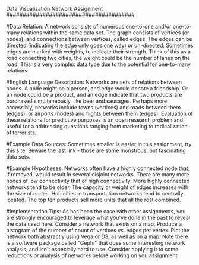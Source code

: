 Data Visualization Network Assignment
#######################################

#Data Relation:
A network consists of numerous one-to-one and/or one-to-many relations within the same data set. The graph consists of vertices (or nodes), and connections between vertices, called edges. The edges can be directed (indicating the edge only goes one way) or un-directed. Sometimes edges are marked with weights, to indicate their strength. Think of this as a road connecting two cities, the weight could be the number of lanes on the road. This is a very complex data type due to the potential for one-to-many relations.

#English Language Description:
Networks are sets of relations between nodes. A node might be a person, and edge would denote a friendship. Or an node could be a product, and an edge indicate that two products are purchased simultaneously, like beer and sausages. Perhaps more accessibly, networks include towns (vertices) and roads between them (edges), or airports (nodes) and flights between them (edges). Evaluation of these relations for predictive purposes is an open research problem and useful for a addressing questions ranging from marketing to radicalization of terrorists.

#Example Data Sources:
Sometimes smaller is easier in this assignment, try this site. Beware the last link - those are some monstrous, but fascinating data sets.

#Example Hypotheses:
Networks often have a highly connected node that, if removed, would result in several disjoint networks. 
There are many more nodes of low connectivity that of high connectivity. 
More highly connected networks tend to be older.
The capacity or weight of edges increases with the size of nodes.
Hub cities in transportation networks tend to centrally located.
The top ten products sell more units that all the rest combined.

#Implementation Tips:
As has been the case with other assignments, you are strongly encouraged to leverage what you've done in the past to reveal the data used here. Consider a network that exists on a map. Produce a histogram of the number of count of vertices vs. edges per vertex. Plot the network both abstractly using Vega or D3, as well as on a map. Note there is a software package called "Gephi" that does some interesting network analysis, and isn't especially hard to use. Consider applying it to some reductions or analysis of networks before working on you assignment.
